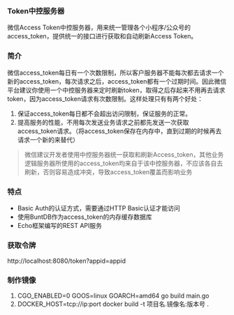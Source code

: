 ### Token中控服务器
微信Access Token中控服务器，用来统一管理各个小程序/公众号的access_token，提供统一的接口进行获取和自动刷新Access Token。

### 简介
微信access_token每日有一个次数限制，所以客户服务器不能每次都去请求一个新的access_token，每次请求之后，access_token都有一个过期时间。因此微信平台建议你使用一个中控服务器来定时刷新token，取得之后存起来不用再去请求token，因为access_token请求有次数限制。这样处理只有有两个好处：

1. 保证access_token每日都不会超出访问限制，保证服务的正常。
2. 提高服务的性能，不用每次发送业务请求之前都先发送一次获取access_token请求。（将access_token保存在内存中，直到过期的时候再去请求一个新的来替代）

> 微信建议开发者使用中控服务器统一获取和刷新Access_token，其他业务逻辑服务器所使用的access_token均来自于该中控服务器，不应该各自去刷新，否则容易造成冲突，导致access_token覆盖而影响业务

### 特点
* Basic Auth的认证方式，需要通过HTTP Basic认证才能访问
* 使用BuntDB作为access_token的内存缓存数据库
* Echo框架编写的REST API服务

### 获取令牌
http://localhost:8080/token?appid=appid

### 制作镜像
1. CGO_ENABLED=0 GOOS=linux GOARCH=amd64 go build main.go
2. DOCKER_HOST=tcp://ip:port docker build -t 项目名.镜像名:版本号 .
